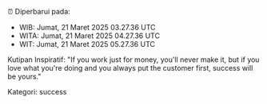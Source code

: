 ⏰ Diperbarui pada:
- WIB: Jumat, 21 Maret 2025 03.27.36 UTC
- WITA: Jumat, 21 Maret 2025 04.27.36 UTC
- WIT: Jumat, 21 Maret 2025 05.27.36 UTC

Kutipan Inspiratif:
"If you work just for money, you'll never make it, but if you love what you're doing and you always put the customer first, success will be yours."


Kategori: success

